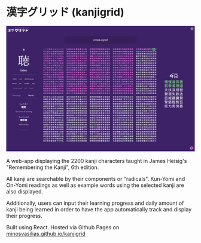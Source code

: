 ﻿# 漢字グリッド (kanjigrid)

![kanjigrid](screenshot.png)

A web-app displaying the 2200 kanji characters taught in James Heisig's "Remembering the Kanji", 6th edition.

All kanji are searchable by their components or "radicals". Kun-Yomi and On-Yomi readings as well as example words using the selected kanji are also displayed.

Additionally, users can input their learning progress and daily amount of kanji being learned in order to have the app automatically track and display their progress.

Built using React. Hosted via Github Pages on [minosvasilias.github.io/kanjigrid](minosvasilias.github.io/kanjigrid)
